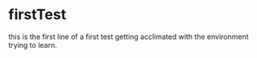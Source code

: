 # firstTest
this is the first line of a first test
getting acclimated with the environment
trying to learn.
